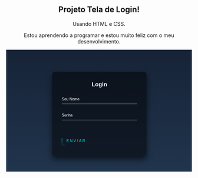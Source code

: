 <h2 align="center">Projeto Tela de Login!</h2>

<p align="center">Usando HTML e CSS.</p>

<p align="center">Estou aprendendo a programar e estou muito feliz com o meu desenvolvimento.</p>

<img align="center" src="img/Captura de tela de 2022-12-09 11-15-17.png">
